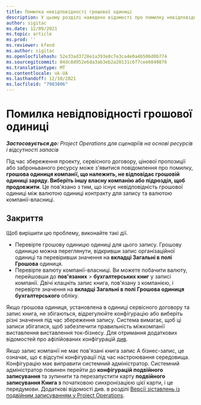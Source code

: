 ```yaml
---
title: Помилка невідповідності грошової одиниці
description: У цьому розділі наведено відомості про помилку невідповідності грошової одиниці, яка виникає під час збереження певних типів записів.
author: sigitac
ms.date: 12/09/2021
ms.topic: article
ms.prod: ''
ms.reviewer: kfend
ms.author: sigitac
ms.openlocfilehash: 52e33ad3728e1a393e8c7e3ca4e0a4b506d0b774
ms.sourcegitcommit: 04dc8d952e6da3ab3eb2a20131c6f7cee6040876
ms.translationtype: MT
ms.contentlocale: uk-UA
ms.lasthandoff: 12/10/2021
ms.locfileid: "7903806"
---
```

# <a name="currency-mismatch-error"></a>Помилка невідповідності грошової одиниці 

_**Застосовується до:** Project Operations для сценаріїв на основі ресурсів і відсутності запасів_

Під час збереження проекту, сервісного договору, цінової пропозиції або заброньваного ресурсу може з'явитися повідомлення про помилку, **грошова одиниця компанії, що належить, не відповідає грошовій одиниці заряду. Виберіть іншу власну компанію або підрозділ, щоб продовжити**. Це пов'язано з тим, що існує невідповідність грошової одиниці між валютою одиниці контракту для запису та валютою компанії-власниці.


## <a name="resolution"></a>Закриття

Щоб вирішити цю проблему, виконайте такі дії.
- Перевірте грошову одиницю одиниці для цього запису. Грошову одиницю можна переглянути, відкривши запис організаційної одиниці та перевіривши значення на **вкладці Загальні в полі** **Грошова** одиниця.
- Перевірте валюту компанії-власниці. Ви можете побачити валюту, перейшовши до **пов'язаних** > **бухгалтерських книг** у записі компанії. Двічі клацніть запис книга, пов'язану з компанією, і перевірте значення на **вкладці Загальні в полі** **Грошова одиниця бухгалтерського** обліку.

Якщо грошова одиниця, установлена в одиниці сервісного договору та запис книга, не збігаються, відрегулюйте конфігурацію або виберіть різні значення під час збереження запису. Система вимагає, щоб ці записи збігатися, щоб забезпечити правильність міжкомпанії виставлення виставлення ток-бізнесу. Для отримання додаткових відомостей про афілійованих конфігурацій [див](../../project-accounting/create-intercompany-transactions.md).

Якщо запис компанії не має пов'язані книга запис А бізнес-запис, це означає, що є відсутні конфігурації під час настроювання середовища. Конфігурацію має виправити системний адміністратор. Системний адміністратор повинен перейти до **конфігурацій подвійного записування** та зупинити та перезапустити карту **подвійного записування Книга з** початковою синхронізацією цієї карти, і це передумови. Додаткові відомості див. в розділі [Версії зіставлень із подвійним записуванням у Project Operations](../../environment/resource-dual-write-maps.md).
